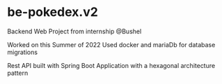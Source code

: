 # be-pokedex.v2
Backend Web Project from internship @Bushel


Worked on this Summer of 2022
Used docker and mariaDb for database migrations

Rest API built with Spring Boot Application with a hexagonal architecture pattern 
